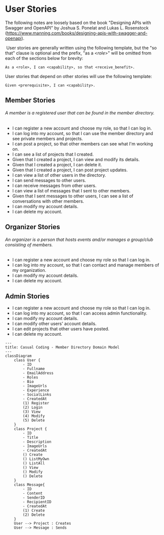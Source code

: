 # User Stories

The following notes are loosely based on the book "Designing APIs with Swagger and OpenAPI" by Joshua S. Ponelat and Lukas L. Rosenstock (https://www.manning.com/books/designing-apis-with-swagger-and-openapi).

​	User stories are generally written using the following template, but the "so that" clause is optional and the prefix, "as a <*role*>" will be omitted from each of the sections below for brevity:

```
As a <role>, I can <capability>, so that <receive_benefit>.
```

User stories that depend on other stories will use the following template:

```
Given <prerequisite>, I can <capability>.
```



## Member Stories

###### A member is a registered user that can be found in the member directory.

- I can register a new account and choose my role, so that I can log in.
- I can log into my account, so that I can use the member directory and see private members and projects.
- I can post a project, so that other members can see what I'm working on.
- I can see a list of projects that I created.
- Given that I created a project, I can view and modify its details.
- Given that I created a project, I can delete it.
- Given that I created a project, I can post project updates.
- I can view a list of other users in the directory.
- I can send messages to other users.
- I can receive messages from other users.
- I can view a list of messages that I sent to other members.
- Given that I sent messages to other users, I can see a list of conversations with other members.
- I can modify my account details.
- I can delete my account.


## Organizer Stories

###### An organizer is a person that hosts events and/or manages a group/club consisting of members.

- I can register a new account and choose my role so that I can log in.
- I can log into my account, so that I can contact and manage members of my organization.
- I can modify my account details.
- I can delete my account.


## Admin Stories

- I can register a new account and choose my role so that I can log in.
- I can log into my account, so that I can access admin functionality.
- I can modify my account details.
- I can modify other users' account details.
- I can edit projects that other users have posted.
- I can delete my account.



```mermaid
---
title: Casual Coding - Member Directory Domain Model
---
classDiagram
    class User {
        - ID
        - Fullname
        - EmailAddress
        - Roles
        - Bio
        - ImageUrls
        - Experience
        - SocialLinks
        - CreatedAt
        (1) Register
        (2) Login
        (3) View
        (4) Modify
        (5) Delete
    }
    class Project {
    	- ID
    	- Title
    	- Description
    	- ImageUrls
    	- CreatedAt
    	() Create
    	() ListMyOwn
    	() ListAll
    	() View
    	() Modify
    	() Delete
    }
    class Message{
    	- ID
    	- Content
    	- SenderID
    	- RecipientID
    	- CreatedAt
    	(1) Create
    	(2) Delete
    }
	User --> Project : Creates
	User --> Message : Sends

    
```
